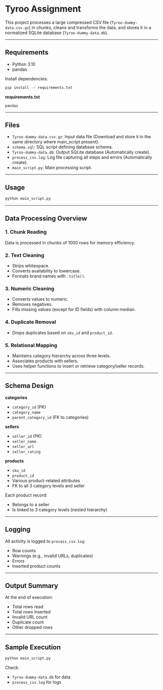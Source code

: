 # Tyroo Assignment

This project processes a large compressed CSV file (`Tyroo-dummy-data.csv.gz`) in chunks, cleans and transforms the data, and stores it in a normalized SQLite database (`Tyroo-dummy-data.db`).

---

## Requirements

* Python 3.10
* pandas

Install dependencies:

```bash
pip install -r requirements.txt
```

**requirements.txt**

```
pandas
```

---

## Files

* `Tyroo-dummy-data.csv.gz`: Input data file (Download and store it in the same directory where main_script present).
* `schema.sql`: SQL script defining database schema.
* `Tyroo-dummy-data.db`: Output SQLite database (Automatically create).
* `process_csv.log`: Log file capturing all steps and errors (Automatically create).
* `main_script.py`: Main processing script.

---

## Usage

```bash
python main_script.py
```

---

## Data Processing Overview

### 1. Chunk Reading

Data is processed in chunks of 1000 rows for memory efficiency.

### 2. Text Cleaning

* Strips whitespace.
* Converts availability to lowercase.
* Formats brand names with `.title()`.

### 3. Numeric Cleaning

* Converts values to numeric.
* Removes negatives.
* Fills missing values (except for ID fields) with column median.


### 4. Duplicate Removal

* Drops duplicates based on `sku_id` and `product_id`.

### 5. Relational Mapping

* Maintains category hierarchy across three levels.
* Associates products with sellers.
* Uses helper functions to insert or retrieve category/seller records.

---

## Schema Design

**categories**

* `category_id` (PK)
* `category_name`
* `parent_category_id` (FK to categories)

**sellers**

* `seller_id` (PK)
* `seller_name`
* `seller_url`
* `seller_rating`

**products**

* `sku_id`
* `product_id`
* Various product-related attributes
* FK to all 3 category levels and seller

Each product record:

* Belongs to a seller
* Is linked to 3 category levels (nested hierarchy)

---

## Logging

All activity is logged to `process_csv.log`:

* Row counts
* Warnings (e.g., invalid URLs, duplicates)
* Errors
* Inserted product counts

---

## Output Summary

At the end of execution:

* Total rows read
* Total rows inserted
* Invalid URL count
* Duplicate count
* Other dropped rows

---


## Sample Execution

```bash
python main_script.py
```

Check:

* `Tyroo-dummy-data.db` for data
* `process_csv.log` for logs
